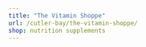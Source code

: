 ```yaml
---
title: "The Vitamin Shoppe"
url: /cutler-bay/the-vitamin-shoppe/
shop: nutrition supplements
---
```


